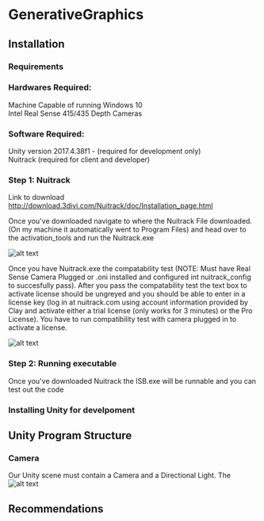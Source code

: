 # GenerativeGraphics

## Installation
### Requirements
### Hardwares Required:
Machine Capable of running Windows 10  
Intel Real Sense 415/435 Depth Cameras 
### Software Required:
Unity version 2017.4.38f1 - (required for development only)  
Nuitrack (required for client and developer)
### Step 1: Nuitrack
  Link to download http://download.3divi.com/Nuitrack/doc/Installation_page.html  
    
  Once you've downloaded navigate to where the Nuitrack File downloaded. (On my machine it automatically went to Program Files) and head over to the activation_tools and run the Nuitrack.exe  
  
  ![alt text](https://github.com/sumara523/GenerativeGraphics/blob/master/images/NuitrackExe.PNG)
    
   Once you have Nuitrack.exe the compatability test (NOTE: Must have Real Sense Camera Plugged or .oni installed and configured int nuitrack_config to succesfully pass). After you pass the compatability test the text box to activate license should be ungreyed and you should be able to enter in a license key (log in at nuitrack.com using account information provided by Clay and activate either a trial license (only works for 3 minutes) or the Pro License). You have to run compatibility test with camera plugged in to activate a license.  
     
 ![alt text](https://github.com/sumara523/GenerativeGraphics/blob/master/images/NuitrackLogin.PNG)
### Step 2: Running executable  
Once you've downloaded Nuitrack the ISB.exe will be runnable and you can test out the code
### Installing Unity for develpoment

## Unity Program Structure
### Camera
Our Unity scene must contain a Camera and a Directional Light. The 
![alt text](https://github.com/sumara523/GenerativeGraphics/blob/master/images/camera.png)
## Recommendations
